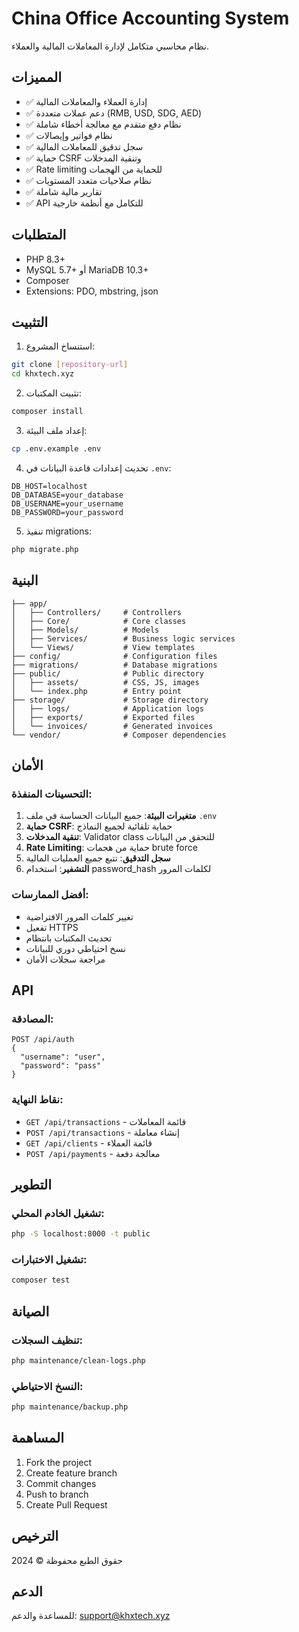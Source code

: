# China Office Accounting System

نظام محاسبي متكامل لإدارة المعاملات المالية والعملاء.

## المميزات

- ✅ إدارة العملاء والمعاملات المالية
- ✅ دعم عملات متعددة (RMB, USD, SDG, AED)
- ✅ نظام دفع متقدم مع معالجة أخطاء شاملة
- ✅ نظام فواتير وإيصالات
- ✅ سجل تدقيق للمعاملات المالية
- ✅ حماية CSRF وتنقية المدخلات
- ✅ Rate limiting للحماية من الهجمات
- ✅ نظام صلاحيات متعدد المستويات
- ✅ تقارير مالية شاملة
- ✅ API للتكامل مع أنظمة خارجية

## المتطلبات

- PHP 8.3+
- MySQL 5.7+ أو MariaDB 10.3+
- Composer
- Extensions: PDO, mbstring, json

## التثبيت

1. استنساخ المشروع:
```bash
git clone [repository-url]
cd khxtech.xyz
```

2. تثبيت المكتبات:
```bash
composer install
```

3. إعداد ملف البيئة:
```bash
cp .env.example .env
```

4. تحديث إعدادات قاعدة البيانات في `.env`:
```
DB_HOST=localhost
DB_DATABASE=your_database
DB_USERNAME=your_username
DB_PASSWORD=your_password
```

5. تنفيذ migrations:
```bash
php migrate.php
```

## البنية

```
├── app/
│   ├── Controllers/     # Controllers
│   ├── Core/            # Core classes
│   ├── Models/          # Models
│   ├── Services/        # Business logic services
│   └── Views/           # View templates
├── config/              # Configuration files
├── migrations/          # Database migrations
├── public/              # Public directory
│   ├── assets/          # CSS, JS, images
│   └── index.php        # Entry point
├── storage/             # Storage directory
│   ├── logs/            # Application logs
│   ├── exports/         # Exported files
│   └── invoices/        # Generated invoices
└── vendor/              # Composer dependencies
```

## الأمان

### التحسينات المنفذة:

1. **متغيرات البيئة**: جميع البيانات الحساسة في ملف `.env`
2. **حماية CSRF**: حماية تلقائية لجميع النماذج
3. **تنقية المدخلات**: Validator class للتحقق من البيانات
4. **Rate Limiting**: حماية من هجمات brute force
5. **سجل التدقيق**: تتبع جميع العمليات المالية
6. **التشفير**: استخدام password_hash لكلمات المرور

### أفضل الممارسات:

- تغيير كلمات المرور الافتراضية
- تفعيل HTTPS
- تحديث المكتبات بانتظام
- نسخ احتياطي دوري للبيانات
- مراجعة سجلات الأمان

## API

### المصادقة:
```
POST /api/auth
{
  "username": "user",
  "password": "pass"
}
```

### نقاط النهاية:
- `GET /api/transactions` - قائمة المعاملات
- `POST /api/transactions` - إنشاء معاملة
- `GET /api/clients` - قائمة العملاء
- `POST /api/payments` - معالجة دفعة

## التطوير

### تشغيل الخادم المحلي:
```bash
php -S localhost:8000 -t public
```

### تشغيل الاختبارات:
```bash
composer test
```

## الصيانة

### تنظيف السجلات:
```bash
php maintenance/clean-logs.php
```

### النسخ الاحتياطي:
```bash
php maintenance/backup.php
```

## المساهمة

1. Fork the project
2. Create feature branch
3. Commit changes
4. Push to branch
5. Create Pull Request

## الترخيص

حقوق الطبع محفوظة © 2024

## الدعم

للمساعدة والدعم: support@khxtech.xyz